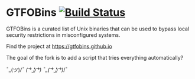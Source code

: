 # GTFOBins [![Build Status][]][travis]

[Build Status]: https://travis-ci.com/GTFOBins/GTFOBins.github.io.svg?branch=master
[travis]: https://travis-ci.com/GTFOBins/GTFOBins.github.io

GTFOBins is a curated list of Unix binaries that can be used to bypass local security restrictions in misconfigured systems.

Find the project at https://gtfobins.github.io

The goal of the fork is to add a script that tries everything automatically?

¯\_(ツ)_/¯ ( ͡° ͜ʖ ͡°) ¯\_( ͡° ͜ʖ ͡°)_/¯
